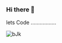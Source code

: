 ### Hi there 👋
lets Code .................

<!--
**supineboi/supineboi** is a ✨ _special_ ✨ repository because its `README.md` (this file) appears on your GitHub profile.

Here are some ideas to get you started:

- 🔭 I’m currently working on ...
- 🌱 I’m currently learning ...
- 👯 I’m looking to collaborate on ...
- 🤔 I’m looking for help with ...
- 💬 Ask me about ...
- 📫 How to reach me: ...
- 😄 Pronouns: ...
- ⚡ Fun fact: ...
-->
![bJk](https://user-images.githubusercontent.com/78414440/189933278-046273c1-6fee-40a1-9669-e62241bbdca7.gif)
